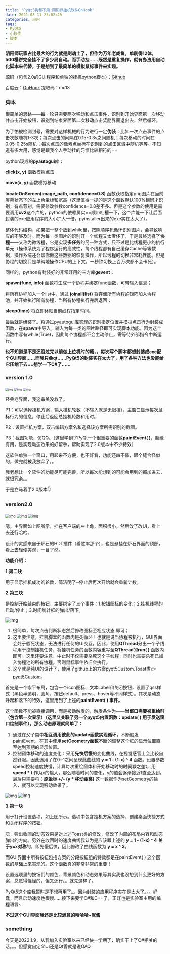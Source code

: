 ```yaml
---
title: 'PyQt5狗都不用:阴阳师挂机软件OnHook'
date: 2021-08-11 23:02:25
categories: 应用
tags:
- PyQt5
- 小软件
- 脚本
---
```


**阴阳师玩家占比最大的行为就是刷魂土了，但作为万年老咸鱼，单刷得12体，500樱饼完全挂不了多少局自动。而手动挂......既然是重复操作，就有办法用自动化脚本来代替，于是想到了最简单的模拟鼠标事件来实现。**

源码（包含2.0的GUI程序和单独的挂机python脚本）：[Github](https://github.com/shen962806862/on-hook)

百度云：[OnHook](https://pan.baidu.com/s/1cdx-o7NJC2iCyk6jyX2aCA) 提取码：mc13

### 脚本

很简单的思路——每一轮只需要两次移动和点击事件，识别到开始界面第一次移动并点击开始按钮，识别到结束界面第二次移动点击奖励界面退出去，然后循环。

为了怕被检测封号，需要对这样机械的行为进行一定**伪装**：比如一次点击事件的点击次数随机1-3次；每次点击的间隔在0.15-0.3s之间随机；每次移动的时间在0.05-0.25s随机；每次点击的像素点坐标在识别到的点击区域中随机等等。不知道有多大用，感觉是跟我个人手动挂的习惯比较相符的==

python现成的**pyautogui**库：

**click(x, y)** 函数模拟点击

**move(x, y)** 函数模拟移动

**locateOnScreen(image_path, confidence=0.8)** 函数获取指定png图片在当前屏幕状态下的左上角坐标和宽高（这里值得一提的是这个函数默认100%相同才识别，有点苛刻，需要修改参数confidence=0.8差不多。但是这个参数的使用是需要调用**cv2**这个库的，python的依赖属实==顺带吐槽一下，这个库能一下让后面封装的exe应用程序的大小扩大一倍，pyinstaller出来的exe实在太大了）。



整体代码结构，如果把一整个放到while里，按照顺序死循环识别图片，会导致响应的不够及时。而为每一类图片的识别开一个线程又太奢侈了，于是最终选择了**协程**——又称为微线程，它是实现**多任务**的另一种方式，只不过是比线程更小的执行单元（操作系统为了程序运行的高效性，每个线程都有自己缓存Cache等等数据，操作系统还会帮你做这些数据的恢复操作，所以线程的切换非常耗性能。但是协程的切换只是单纯地操作CPU的上下文，一秒钟切换上百万次都不会卡死）。

同样的，python有封装好的非常好用的三方库**gevent**：

**spawn(func, info)**  函数将生成一个协程并绑定func函数，可带输入信息；

将所有协程加入一个list中，通过 **joinall(list)** 将存储所有协程的矩阵加入协程池，并开始执行所有协程，当所有协程执行完后返回；

**sleep(time)** 将立即休眠当前线程指定时间。

最后就是组装了。将通过pyautogui库实现的识别指定位置并模拟点击行为封装成函数，在**spawn**中导入，输入为每一类的图片路径即可实现脚本功能。因为这个函数中写有while(True)，因此每个协程都不会主动停止，需等待外部指令中断运行。



**也不知道是不是还没过完以前做上位机时的瘾，，每次写个脚本都想封装成exe配个GUI界面......而我只会qt......PyQt5的封装实在太大了，用了各种方法也没能给它压缩下去==想学一下C#了......**

### version 1.0

<img src="PyQt5狗都不用-阴阳师挂机软件OnHook/1.png" alt="img" style="zoom: 60%;" /> <img src="PyQt5狗都不用-阴阳师挂机软件OnHook/2.png" alt="img" style="zoom: 60%;" /> <img src="PyQt5狗都不用-阴阳师挂机软件OnHook/3.png" alt="img" style="zoom:60%;" />

经典老界面，我这审美没救了。

P1：可以选择挂机方案，输入挂机轮数（不输入就是无限挂），主窗口显示每次鼠标行为的信息，停止后返回总挂机轮数和用时。

P2：设置挂机方案，双击编辑方案名和选择该方案所需识别的截图。

P3：截图功能，仿QQ。（这里学到了PyQt一个很重要的函数**paintEvent( )**，超级有用，是实现动态效果的好帮手，帮助实现了2.0版本中不少特效）

这软件单独一个窗口，用起来不方便，也不好看，功能还四不像，跟个缝合怪似的，做完就被我放弃了。。

我老想让一个软件的功能尽可能完善，所以每次能想到的可能会用到的都加进去，就很冗余。。

于是立马着手2.0版本👇



### version2.0

<img src="PyQt5狗都不用-阴阳师挂机软件OnHook/2-1.png" alt="img" style="zoom:80%;" />    <img src="PyQt5狗都不用-阴阳师挂机软件OnHook/2-2.png" alt="img" style="zoom:80%;" />     <img src="PyQt5狗都不用-阴阳师挂机软件OnHook/2-3.png" alt="img" style="zoom:80%;" />

嗯，主界面如上图所示，挂在客户端的左上角，面积很小，然后改了改UI，看上去还行哈哈。

设计的灵感来自于炉石的HDT插件（看胜率那个），也是悬挂在炉石界面的顶部，看上去轻便美观，一目了然。

**功能介绍：**

**1.第二块**

用于显示挂机成功的轮数，简洁明了~停止后再次开始就会重新计数。

**2.第三块**

是控制开始结束的按钮，主要绑定了三个事件：1.按钮图标的变化；2.挂机线程的启动/停止；3.时间统计框的弹出/落下。

![img](PyQt5狗都不用-阴阳师挂机软件OnHook/1.gif)

1. 很简单，每次点击判断状态然后修改图标至相应状态 即可；
2. 这里要注意，挂机脚本的函数内是死循环！也就是说当协程被执行，GUI界面会处于假死状态，无法进行任何的UI交互。因此，使用**QThread**分出一个子线程用于控制挂机任务，将挂机任务的函数内容重写至**QThread**的**run( )** 函数内即可。这里还要注意，中止时不仅需要杀死这个子线程，同时也需要杀死已加入协程池的所有协程。否则鼠标事件依旧会执行。
3. 这个就是纯UI的设计了，使用了github上的方案pyqt5Custom.Toast类👉[pyqt5Custom](https://github.com/kadir014/pyqt5-custom-widgets)。

首先是一个水平布局，包含一个icon图标、文本Label和关闭按钮，设置了qss样式（黑色半透明，圆角，按钮default、press、hover等不同样式）。其次是动态升起和落下的特效，这里用到了上述的**paintEvent( ) 事件。**

这个函数不能被直接调用，而是被动触发的，触发条件为——**当窗口需要被重绘时（包含第一次显示）（这里又关联了另一个pyqt5内置函数：update( ) 用于发送窗口绘制事件）。**那么动态原理就简单了**：**

1. 通过在父子类中**相互调用彼此的update函数实现循环**，不断触发paintEvent，在其中使用**setGeometry函数**不断的调整这个框的显示位置直至达到预期的显示位置。
2. 控制窗体移动的速度变化：采用**先快后慢**的变化曲线，在视觉感官上会比较自然舒服。因此选用了在0~1之间呈现此曲线的 **y = 1 - (1-x) ^ 4** 函数。设置参数speed控制速度快慢，计算每次重绘窗体和开始移动时的时间戳之差**t**，用 **speed \* t** 作为x的输入，那么随着时间的变化，y的值会逐渐接近1直至达到。最后只需要将：**原坐标 +/- (y \* 移动距离)** 这一数据作为setGeometry的输入，就可以实现移动效果了。

<img src="PyQt5狗都不用-阴阳师挂机软件OnHook/2-4.png" alt="img" style="zoom:90%;" />   <img src="PyQt5狗都不用-阴阳师挂机软件OnHook/2.gif" alt="img" style="zoom:95%;" />

**3.第一块**

用于打开设置选项，如上图所示。选项中包含挂机方案的选择、创建桌面快捷方式和关闭程序的按钮。

唔，弹出收回的动态效果是对上述Toast类的修改，修改了内部的布局内容和动态弹出的方向。另外在收回时的速度曲线我认为是应该跟上述的 **y = 1 - (1-x) ^ 4**  **关于y=x对称**的，即先慢后快，因此修改了曲线函数为 **y = x ^ 3**。

而GUI界面中所有按钮包括方案的分段按钮组的特效都是在paintEvent( ) 这个函数的基础上来实现的。这个函数真的非常非常的重要！

设置选项里的按钮们的颜色、背景颜色和动态效果等其实我也没想到什么更好的方案，总觉得怪怪的，但又还行。。就先这样了。

PyQt5这个库我暂时是不想再用了。。因为封装的应用程序实在是太大了。。。好蠢，而且启动速度也很慢......接下来要学C#和C++了，正好也是实验室主用的编程语言~

**不过这个GUI界面我还是比较满意的哈哈哈~就酱**

### something

今天是2022.1.9，从我加入实验室以来已经快一学期了，确实干上了C#相关的活。。。但感觉自定义UI还是Qt香就是说QAQ
